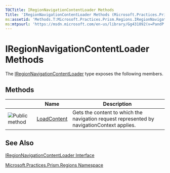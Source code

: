 ```yaml
---
TOCTitle: IRegionNavigationContentLoader Methods
Title: 'IRegionNavigationContentLoader Methods (Microsoft.Practices.Prism.Regions)'
ms:assetid: 'Methods.T:Microsoft.Practices.Prism.Regions.IRegionNavigationContentLoader'
ms:mtpsurl: 'https://msdn.microsoft.com/en-us/library/Gg431092(v=PandP.50)'
---
```



# IRegionNavigationContentLoader Methods

The [IRegionNavigationContentLoader](https://msdn.microsoft.com/library/microsoft.practices.prism.regions.iregionnavigationcontentloader) type exposes the following members.

## Methods

<span id="methodTableToggle"></span>
<table>

<thead>
<tr class="header">
<th> </th>
<th>Name</th>
<th>Description</th>
</tr>
</thead>
<tbody>
<tr class="odd">
<td><img src="images/public-method.gif" title="Public method" /></td>
<td><a href="https://msdn.microsoft.com/library/microsoft.practices.prism.regions.iregionnavigationcontentloader.loadcontent(microsoft.practices.prism.regions.iregion%2cmicrosoft.practices.prism.regions.navigationcontext)">LoadContent</a></td>
<td><div class="summary">
Gets the content to which the navigation request represented by navigationContext applies.
</div></td>
</tr>
</tbody>
</table>

## See Also

[IRegionNavigationContentLoader Interface](https://msdn.microsoft.com/library/microsoft.practices.prism.regions.iregionnavigationcontentloader)

[Microsoft.Practices.Prism.Regions Namespace](https://msdn.microsoft.com/library/microsoft.practices.prism.regions)
